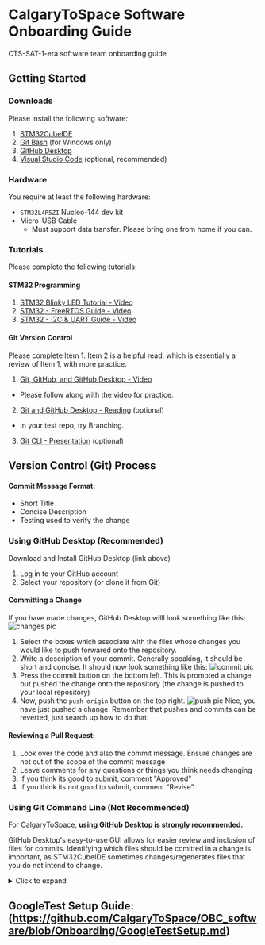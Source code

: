 # CalgaryToSpace Software Onboarding Guide
CTS-SAT-1-era software team onboarding guide

## Getting Started
### Downloads
Please install the following software:

1. [STM32CubeIDE](https://www.st.com/en/development-tools/stm32cubeide.html)
2. [Git Bash](https://git-scm.com/downloads) (for Windows only)
3. [GitHub Desktop](https://desktop.github.com/)
4. [Visual Studio Code](https://code.visualstudio.com/) (optional, recommended)

### Hardware
You require at least the following hardware:

- `STM32L4R5ZI` Nucleo-144 dev kit
- Micro-USB Cable
  - Must support data transfer. Please bring one from home if you can.

### Tutorials
Please complete the following tutorials:

#### STM32 Programming
1. [STM32 Blinky LED Tutorial - Video](https://www.youtube.com/watch?v=hyZS2p1tW-g&list=PLEBQazB0HUyRYuzfi4clXsKUSgorErmBv)
2. [STM32 - FreeRTOS Guide - Video](https://www.digikey.ca/en/maker/projects/getting-started-with-stm32-introduction-to-freertos/ad275395687e4d85935351e16ec575b1)
3. [STM32 - I2C & UART Guide - Video](https://youtu.be/isOekyygpR8?si=WwGrYZXlniSiYubi)

#### Git Version Control
Please complete Item 1. Item 2 is a helpful read, which is essentially a review of Item 1, with more practice.

1. [Git, GitHub, and GitHub Desktop - Video](https://www.youtube.com/watch?v=8Dd7KRpKeaE)
  * Please follow along with the video for practice.
2. [Git and GitHub Desktop - Reading](https://www.codecademy.com/article/what-is-git-and-github-desktop) (optional)
  * In your test repo, try Branching.
3. [Git CLI - Presentation](https://docs.google.com/presentation/d/1wr_xPIai-Gg8E0KEQzC6v0hETkPaw800/edit#slide=id.p1) (optional)

## Version Control (Git) Process

#### Commit Message Format:
- Short Title
- Concise Description
- Testing used to verify the change

### Using GitHub Desktop (Recommended)
Download and Install GitHub Desktop (link above)
1) Log in to your GitHub account
2) Select your repository (or clone it from Git)

#### Committing a Change 
If you have made changes, GitHub Desktop willl look something like this:
![changes pic](https://github.com/calgarytospace/OBC_software/blob/Onboarding/Example%20Stuff%20for%20Onboarding/pictures/changes.png?raw=true)

1) Select the boxes which associate with the files whose changes you would like to push forwared onto the repository.
2) Write a description of your commit. Generally speaking, it should be short and concise.
It should now look something like this:
![commit pic](https://github.com/calgarytospace/OBC_software/blob/Onboarding/Example%20Stuff%20for%20Onboarding/pictures/commit.png?raw=true)
3) Press the commit button on the bottom left. This is prompted a change but pushed the change onto the repository (the change is pushed to your local repository)
4) Now, push the `push origin` button on the top right.
![push pic](https://github.com/calgarytospace/OBC_software/blob/Onboarding/Example%20Stuff%20for%20Onboarding/pictures/push.png?raw=true)
Nice, you have just pushed a change. Remember that pushes and commits can be reverted, just search up how to do that.

#### Reviewing a Pull Request:
1) Look over the code and also the commit message. Ensure changes are not out of the scope of the commit message
2) Leave comments for any questions or things you think needs changing
3) If you think its good to submit, comment "Approved"
4) If you think its not good to submit, comment "Revise"


### Using Git Command Line (Not Recommended)
For CalgaryToSpace, **using GitHub Desktop is strongly recommended.**

GitHub Desktop's easy-to-use GUI allows for easier review and inclusion of files for commits. Identifying which files should be comitted in a change is important, as STM32CubeIDE sometimes changes/regenerates files that you do not intend to change.

<details>
<summary>Click to expand</summary>

#### Committing a Change and Submitting a Pull Request
1) Update your local repo with `git pull origin master` 
2) Create a working branch with `git checkout -b MyNewBranch`
3) Make your changes on your branch and stage them with `git add .` to stage all changes. 
4) Commit your changes locally with `git commit -m "description of your commit"`
5) Make as many commit as needed to implement the change/feature 
6) Upload the changes (including your new branch) to GitHub with `git push origin MyNewBranch`
7) Go to the main repo on GitHub where you should now see your new branch
8) Click on your branch name
9) Click on "Pull Request" button to 
10) Click on "Send Pull Request" to development/main 
11) Have Pull request reviewed by 3 people
12) Pull request is good to submit after 3 "Approves"

#### Submitting a Pull Request
1) Open a PR using GitHub online.

#### Modifying an Existing Pull Request
1) Make changes and stage them with `git add .` 
2) Then use `git commit –-amend --no-edit` to modify the previous commit without changing the commit message
3) Upload the changes (including your new branch) to GitHub with `git push origin MyNewBranch`
4) Update the pull request with the new changes

</details>

## GoogleTest Setup Guide: (https://github.com/CalgaryToSpace/OBC_software/blob/Onboarding/GoogleTestSetup.md)
